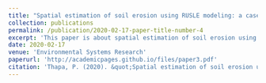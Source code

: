 ```yaml
---
title: "Spatial estimation of soil erosion using RUSLE modeling: a case study of Dolakha district, Nepal."
collection: publications
permalink: /publication/2020-02-17-paper-title-number-4
excerpt: 'This paper is about spatial estimation of soil erosion using RUSLE modeling.'
date: 2020-02-17
venue: 'Environmental Systems Research'
paperurl: 'http://academicpages.github.io/files/paper3.pdf'
citation: 'Thapa, P. (2020). &quot;Spatial estimation of soil erosion using RUSLE modeling: a case study of Dolakha district, Nepal.&quot; <i>Environmental Systems Research</i>. 1(3).'
---
```



